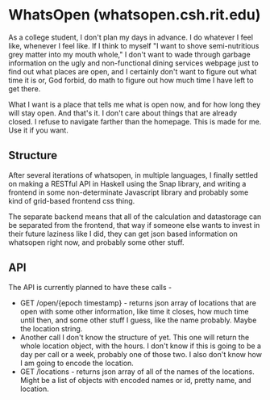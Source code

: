 WhatsOpen (whatsopen.csh.rit.edu)
=================================

As a college student, I don't plan my days in advance. I do whatever I feel like, whenever I feel like. If I think to myself "I want to shove semi-nutritious grey matter into my mouth whole," I don't want to wade through garbage information on the ugly and non-functional dining services webpage just to find out what places are open, and I certainly don't want to figure out what time it is or, God forbid, do math to figure out how much time I have left to get there. 

What I want is a place that tells me what is open now, and for how long they will stay open. And that's it. I don't care about things that are already closed. I refuse to navigate farther than the homepage. This is made for me. Use it if you want. 

Structure
---------
After several iterations of whatsopen, in multiple languages, I finally settled on making a RESTful API in Haskell using the Snap library, and writing a frontend in some non-determinate Javascript library and probably some kind of grid-based frontend css thing. 

The separate backend means that all of the calculation and datastorage can be separated from the frontend, that way if someone else wants to invest in their future laziness like I did, they can get json based information on whatsopen right now, and probably some other stuff. 

API
---

The API is currently planned to have these calls - 

 * GET /open/{epoch timestamp} - returns json array of locations that are open with some other information, like time it closes, how much time until then, and some other stuff I guess, like the name probably. Maybe the location string. 
 * Another call I don't know the structure of yet. This one will return the whole location object, with the hours. I don't know if this is going to be a day per call or a week, probably one of those two. I also don't know how I am going to encode the location. 
 * GET /locations - returns json array of all of the names of the locations. Might be a list of objects with encoded names or id, pretty name, and location. 
